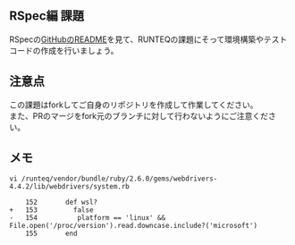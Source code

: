 ## RSpec編 課題

RSpecの[GitHubのREADME](https://github.com/rspec/rspec-rails)を見て、RUNTEQの課題にそって環境構築やテストコードの作成を行いましょう。

## 注意点

この課題はforkしてご自身のリポジトリを作成して作業してください。  
また、PRのマージをfork元のブランチに対して行わないようにご注意ください。  



## メモ

```
vi /runteq/vendor/bundle/ruby/2.6.0/gems/webdrivers-4.4.2/lib/webdrivers/system.rb

    152       def wsl?
+   153         false
-   154          platform == 'linux' && File.open('/proc/version').read.downcase.include?('microsoft')
    155       end
```
